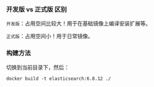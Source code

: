 ### 开发版 vs 正式版 区别

`开发版`：占用空间比较大！用于在基础镜像上编译安装扩展等。

`正式版`：占用空间小！用于日常镜像。

### 构建方法

切换到当前目录下，然后：


```
docker build -t elasticsearch:6.8.12 ./
```
